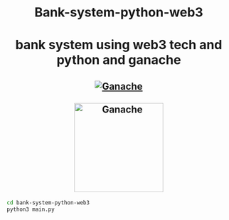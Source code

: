 <h1 align="center" size="200px">Bank-system-python-web3</h1>

<h1 align="center" size="200px"> bank system using web3 tech and python and ganache</h1>
<h2 align="center">
  <a href="https://web3py.readthedocs.io/en/v5/" title="Ganache README.md"><img alt="Ganache" src="https://miro.medium.com/max/1194/1*XCUD4_6FdYaZgM4b8FbjUg.png" alt="python web3" /></a><br><br>
  <a href="#readme" title="Ganache README.md"><img alt="Ganache" src="https://trufflesuite.github.io/ganache/assets/img/ganache-logo-dark.svg" alt="Ganache" width="200"/></a>
</h2>

```sh
cd bank-system-python-web3
python3 main.py
```
